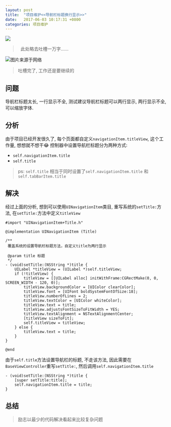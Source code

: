 ```yaml
---
layout: post
title:  "项目维护<<导航栏标题换行显示>>"
date:   2017-06-03 10:17:31 +0800
categories: 项目维护
---
```

![](http://upload-images.jianshu.io/upload_images/3538284-9aa412fdf2013211.jpg?imageMogr2/auto-orient/strip%7CimageView2/2/w/1240)
>   此处略去吐槽一万字......

![图片来源于网络](http://upload-images.jianshu.io/upload_images/3538284-a242874a40e586c9.png?imageMogr2/auto-orient/strip%7CimageView2/2/w/1240)

> 吐槽完了, 工作还是要继续的

## 问题
导航栏标题太长, 一行显示不全, 测试建议导航栏标题可以两行显示, 两行显示不全, 可以缩放字体.

## 分析
由于项目已经开发很久了, 每个页面都自定义`navigationItem.titleView`,  这个工作量, 想想就不想干😂
控制器中设置导航栏标题分为两种方式:
* `self.navigationItem.title`
* `self.title`

> ps: `self.title` 相当于同时设置了`self.navigationItem.title` 和 `self.tabBarItem.title`

## 解决
经过上面的分析, 想到可以使用`UINavigationItem`类目, 重写系统的`setTitle:`方法, 在`setTitle:`方法中定义`titleView`

```
#import "UINavigationItem+Title.h"

@implementation UINavigationItem (Title)

/**
 覆盖系统的设置导航栏标题方法，自定义title为两行显示

 @param title 标题
 */
- (void)setTitle:(NSString *)title {
    UILabel *titleView = (UILabel *)self.titleView;
    if (!titleView) {
        titleView = [[UILabel alloc] initWithFrame:CGRectMake(0, 0, SCREEN_WIDTH - 120, 0)];
        titleView.backgroundColor = [UIColor clearColor];
        titleView.font = [UIFont boldSystemFontOfSize:18];
        titleView.numberOfLines = 2;
        titleView.textColor = [UIColor whiteColor];
        titleView.text = title;
        titleView.adjustsFontSizeToFitWidth = YES;
        titleView.textAlignment = NSTextAlignmentCenter;
        [titleView sizeToFit];
        self.titleView = titleView;
    } else {
        titleView.text = title;
    }
}

@end
```
由于`self.title`方法设置导航栏的标题, 不走该方法, 因此需要在`BaseViewController`重写`setTitle:`, 然后调用`self.navigationItem.title`

```
- (void)setTitle:(NSString *)title {
    [super setTitle:title];
    self.navigationItem.title = title;
}
```

## 总结
> 励志以最少的代码解决看起来比较复杂问题

[jekyll-docs]: https://jekyllrb.com/docs/home
[jekyll-gh]:   https://github.com/jekyll/jekyll
[jekyll-talk]: https://talk.jekyllrb.com/


